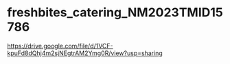 # freshbites_catering_NM2023TMID15786
https://drive.google.com/file/d/1VCF-kpuFd8dQhj4m2sjNEgtrAM2Ymg0R/view?usp=sharing
